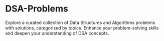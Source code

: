 # DSA-Problems
Explore a curated collection of Data Structures and Algorithms problems with solutions, categorized by topics. Enhance your problem-solving skills and deepen your understanding of DSA concepts.
